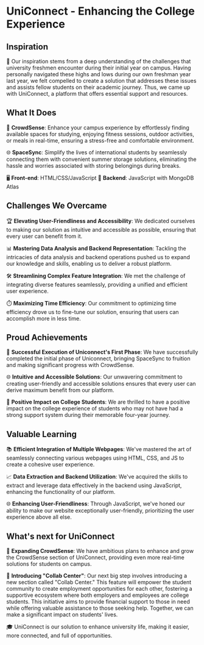 # UniConnect - Enhancing the College Experience

## Inspiration
🌟 Our inspiration stems from a deep understanding of the challenges that university freshmen encounter during their initial year on campus. Having personally navigated these highs and lows during our own freshman year last year, we felt compelled to create a solution that addresses these issues and assists fellow students on their academic journey. Thus, we came up with UniConnect, a platform that offers essential support and resources.

## What It Does
🚀 **CrowdSense**: Enhance your campus experience by effortlessly finding available spaces for studying, enjoying fitness sessions, outdoor activities, or meals in real-time, ensuring a stress-free and comfortable environment.

🌐 **SpaceSync**: Simplify the lives of international students by seamlessly connecting them with convenient summer storage solutions, eliminating the hassle and worries associated with storing belongings during breaks.

🖥️ **Front-end**: HTML/CSS/JavaScript
🔌 **Backend**: JavaScript with MongoDB Atlas

## Challenges We Overcame
🏆 **Elevating User-Friendliness and Accessibility**: We dedicated ourselves to making our solution as intuitive and accessible as possible, ensuring that every user can benefit from it.

📊 **Mastering Data Analysis and Backend Representation**: Tackling the intricacies of data analysis and backend operations pushed us to expand our knowledge and skills, enabling us to deliver a robust platform.

🛠️ **Streamlining Complex Feature Integration**: We met the challenge of integrating diverse features seamlessly, providing a unified and efficient user experience.

⏱️ **Maximizing Time Efficiency**: Our commitment to optimizing time efficiency drove us to fine-tune our solution, ensuring that users can accomplish more in less time.

## Proud Achievements
🌟 **Successful Execution of Uniconnect's First Phase**: We have successfully completed the initial phase of Uniconnect, bringing SpaceSync to fruition and making significant progress with CrowdSense.

🌐 **Intuitive and Accessible Solutions**: Our unwavering commitment to creating user-friendly and accessible solutions ensures that every user can derive maximum benefit from our platform.

🌈 **Positive Impact on College Students**: We are thrilled to have a positive impact on the college experience of students who may not have had a strong support system during their memorable four-year journey.

## Valuable Learning
📚 **Efficient Integration of Multiple Webpages**: We've mastered the art of seamlessly connecting various webpages using HTML, CSS, and JS to create a cohesive user experience.

📈 **Data Extraction and Backend Utilization**: We've acquired the skills to extract and leverage data effectively in the backend using JavaScript, enhancing the functionality of our platform.

🌐 **Enhancing User-Friendliness**: Through JavaScript, we've honed our ability to make our website exceptionally user-friendly, prioritizing the user experience above all else.

## What's next for UniConnect
🚀 **Expanding CrowdSense**: We have ambitious plans to enhance and grow the CrowdSense section of UniConnect, providing even more real-time solutions for students on campus.

💼 **Introducing "Collab Center"**: Our next big step involves introducing a new section called "Collab Center." This feature will empower the student community to create employment opportunities for each other, fostering a supportive ecosystem where both employers and employees are college students. This initiative aims to provide financial support to those in need while offering valuable assistance to those seeking help. Together, we can make a significant impact on students' lives.

🎓 UniConnect is our solution to enhance university life, making it easier, more connected, and full of opportunities.
